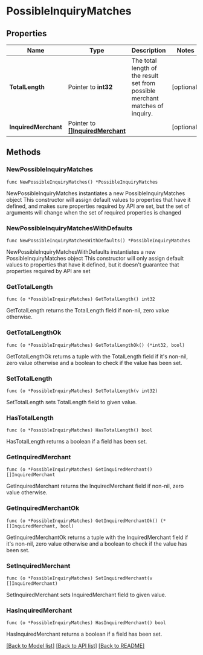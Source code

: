 # PossibleInquiryMatches

## Properties

Name | Type | Description | Notes
------------ | ------------- | ------------- | -------------
**TotalLength** | Pointer to **int32** | The total length of the result set from possible merchant matches of inquiry. | [optional] 
**InquiredMerchant** | Pointer to [**[]InquiredMerchant**](InquiredMerchant.md) |  | [optional] 

## Methods

### NewPossibleInquiryMatches

`func NewPossibleInquiryMatches() *PossibleInquiryMatches`

NewPossibleInquiryMatches instantiates a new PossibleInquiryMatches object
This constructor will assign default values to properties that have it defined,
and makes sure properties required by API are set, but the set of arguments
will change when the set of required properties is changed

### NewPossibleInquiryMatchesWithDefaults

`func NewPossibleInquiryMatchesWithDefaults() *PossibleInquiryMatches`

NewPossibleInquiryMatchesWithDefaults instantiates a new PossibleInquiryMatches object
This constructor will only assign default values to properties that have it defined,
but it doesn't guarantee that properties required by API are set

### GetTotalLength

`func (o *PossibleInquiryMatches) GetTotalLength() int32`

GetTotalLength returns the TotalLength field if non-nil, zero value otherwise.

### GetTotalLengthOk

`func (o *PossibleInquiryMatches) GetTotalLengthOk() (*int32, bool)`

GetTotalLengthOk returns a tuple with the TotalLength field if it's non-nil, zero value otherwise
and a boolean to check if the value has been set.

### SetTotalLength

`func (o *PossibleInquiryMatches) SetTotalLength(v int32)`

SetTotalLength sets TotalLength field to given value.

### HasTotalLength

`func (o *PossibleInquiryMatches) HasTotalLength() bool`

HasTotalLength returns a boolean if a field has been set.

### GetInquiredMerchant

`func (o *PossibleInquiryMatches) GetInquiredMerchant() []InquiredMerchant`

GetInquiredMerchant returns the InquiredMerchant field if non-nil, zero value otherwise.

### GetInquiredMerchantOk

`func (o *PossibleInquiryMatches) GetInquiredMerchantOk() (*[]InquiredMerchant, bool)`

GetInquiredMerchantOk returns a tuple with the InquiredMerchant field if it's non-nil, zero value otherwise
and a boolean to check if the value has been set.

### SetInquiredMerchant

`func (o *PossibleInquiryMatches) SetInquiredMerchant(v []InquiredMerchant)`

SetInquiredMerchant sets InquiredMerchant field to given value.

### HasInquiredMerchant

`func (o *PossibleInquiryMatches) HasInquiredMerchant() bool`

HasInquiredMerchant returns a boolean if a field has been set.


[[Back to Model list]](../README.md#documentation-for-models) [[Back to API list]](../README.md#documentation-for-api-endpoints) [[Back to README]](../README.md)


